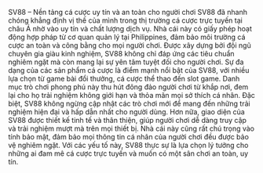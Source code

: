 SV88 – Nền tảng cá cược uy tín và an toàn cho người chơi
SV88 đã nhanh chóng khẳng định vị thế của mình trong thị trường cá cược trực tuyến tại châu Á nhờ vào uy tín và chất lượng dịch vụ. Nhà cái này có giấy phép hoạt động hợp pháp từ cơ quan quản lý tại Philippines, đảm bảo môi trường cá cược an toàn và công bằng cho mọi người chơi. Được xây dựng bởi đội ngũ chuyên gia giàu kinh nghiệm, SV88 không chỉ đáp ứng các tiêu chuẩn nghiêm ngặt mà còn mang lại sự yên tâm tuyệt đối cho người chơi.
Sự đa dạng của các sản phẩm cá cược là điểm mạnh nổi bật của SV88, với nhiều lựa chọn từ game bài đổi thưởng, cá cược thể thao đến slot game. Danh mục trò chơi phong phú này thu hút đông đảo người chơi từ khắp nơi, đem lại cho họ trải nghiệm không giới hạn và thỏa mãn mọi sở thích cá nhân. Đặc biệt, SV88 không ngừng cập nhật các trò chơi mới để mang đến những trải nghiệm hiện đại và hấp dẫn nhất cho người dùng.
Hơn nữa, giao diện của SV88 được thiết kế tinh tế và thân thiện, giúp người chơi dễ dàng truy cập và trải nghiệm mượt mà trên mọi thiết bị. Nhà cái này cũng rất chú trọng vào tính bảo mật, đảm bảo mọi thông tin cá nhân của người chơi đều được bảo vệ nghiêm ngặt. Với các yếu tố này, SV88 thực sự là lựa chọn lý tưởng cho những ai đam mê cá cược trực tuyến và muốn có một sân chơi an toàn, uy tín.
